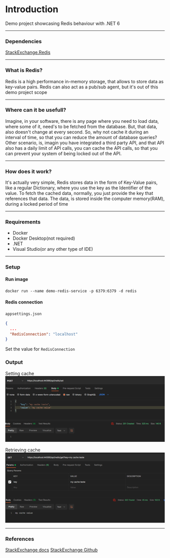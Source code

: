 # Introduction
Demo project showcasing Redis behaviour with .NET 6

---

### Dependencies
[StackExchange.Redis](https://stackexchange.github.io/StackExchange.Redis/)

---

### What is Redis?
Redis is a high performance in-memory storage, that allows to store data as key-value pairs.
Redis can also act as a pub/sub agent, but it's out of this demo project scope

---

### Where can it be usefull?
Imagine, in your software, there is any page where you need to load data, where some of it, need's to be fetched from the database.
But, that data, also doesn't change at every second. So, why not cache it during an interval of time, so that you can reduce the amount of database queries?
Other scenario, is, imagin you have integrated a third party API, and that API also has a daily limit of API calls, you can cache the API calls, so that you can prevent your system of being locked out of the API.

---

### How does it work?
It's actually very simple, Redis stores data in the form of Key-Value pairs, like a regular Dictionary, where you use the key as the Identifier of the value.
To fetch the cached data, normally, you just provide the key that references that data.
The data, is stored inside the computer memory(RAM), during a locked period of time

---

### Requirements
- Docker
- Docker Desktop(not required)
- .NET
- Visual Studio(or any other type of IDE)

---

### Setup

#### Run image
```docker run --name demo-redis-service -p 6379:6379 -d redis```

#### Redis connection

```appsettings.json```

```json
{
  ...
  "RedisConnection": "localhost"
}
```
Set the value for ```RedisConnection```

### Output
Setting cache
![Caching data](/prtscrns/set_cache.png)

Retrieving cache
![Retrieving cached data](/prtscrns/get_cache.png)

----

### References
[StackExchange docs](https://github.com/StackExchange/StackExchange.Redis)
[StackExchange Github](https://stackexchange.github.io/StackExchange.Redis/)